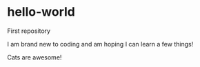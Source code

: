 # hello-world
First repository

I am brand new to coding and am hoping I can learn a few things!

Cats are awesome!
